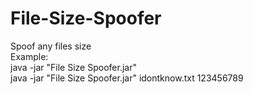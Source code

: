 # File-Size-Spoofer
Spoof any files size
<br>
Example:
<br>
java -jar "File Size Spoofer.jar" <file path> <size in kb>
<br>
java -jar "File Size Spoofer.jar" idontknow.txt 123456789
